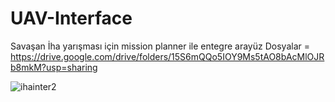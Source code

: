 # UAV-Interface
Savaşan İha yarışması için mission planner ile entegre arayüz
Dosyalar = https://drive.google.com/drive/folders/15S6mQQo5IOY9Ms5tAO8bAcMlOJRb8mkM?usp=sharing

![ihainter2](https://github.com/user-attachments/assets/6bcd562b-7299-4b00-a407-0289f038f062)
